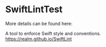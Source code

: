 # SwiftLintTest

More details can be found here:

A tool to enforce Swift style and conventions. https://realm.github.io/SwiftLint
 
